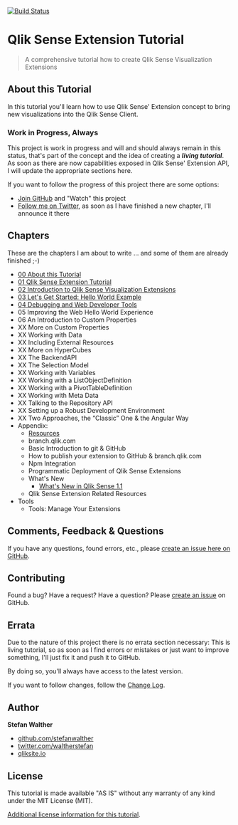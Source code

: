 [![Build Status](https://travis-ci.org/stefanwalther/qliksense-extension-tutorial.svg?branch=master)](https://travis-ci.org/stefanwalther/qliksense-extension-tutorial)
# Qlik Sense Extension Tutorial

> A comprehensive tutorial how to create Qlik Sense Visualization Extensions

## About this Tutorial

In this tutorial you'll learn how to use Qlik Sense' Extension concept to bring new visualizations into the Qlik Sense Client.

### Work in Progress, Always

This project is work in progress and will and should always remain in this status, that's part of the concept and the idea of creating a ***living tutorial***. As soon as there are now capabilities exposed in Qlik Sense' Extension API, I will update the appropriate sections here.

If you want to follow the progress of this project there are some options:

* [Join GitHub](https://github.com/join) and "Watch" this project
* [Follow me on Twitter](http://twitter.com/waltherstefan), as soon as I have finished a new chapter, I'll announce it there

## Chapters

These are the chapters I am about to write ... and some of them are already finished ;-)

* [00 About this Tutorial](tutorial/00-About.md)
* [01 Qlik Sense Extension Tutorial](tutorial/01-Qlik-Sense-Extension-Tutorial.md)
* [02 Introduction to Qlik Sense Visualization Extensions](tutorial/02-Introduction-to-Qlik-Sense-Visualization-Extensions.md)
* [03 Let's Get Started: Hello World Example](tutorial/03-Lets-Get-Started--Hello-World-Example.md)
* [04 Debugging and Web Developer Tools](tutorial/04-Debugging-and-Web-Developer-Tools.md)
* 05 Improving the Web Hello World Experience
* 06 An Introduction to Custom Properties
* XX More on Custom Properties
* XX Working with Data
* XX Including External Resources
* XX More on  HyperCubes
* XX The BackendAPI
* XX The Selection Model
* XX Working with Variables
* XX Working with a ListObjectDefinition
* XX Working with a PivotTableDefinition
* XX Working with Meta Data
* XX Talking to the Repository API
* XX Setting up a Robust Development Environment
* XX Two Approaches, the “Classic” One & the Angular Way
* Appendix:
	* [Resources](tutorial/1001-Appendix-Resources.md)
	* branch.qlik.com
	* Basic Introduction to git & GitHub
	* How to publish your extension to GitHub & branch.qlik.com
	* Npm Integration
	* Programmatic Deployment of Qlik Sense Extensions
	* What's New
		* [What's New in Qlik Sense 1.1](tutorial/2011-Appendix-Whats-New-in-Qlik-Sense-1.1.md)
	* Qlik Sense Extension Related Resources
* Tools
	* Tools: Manage Your Extensions


## Comments, Feedback & Questions

If you have any questions, found errors, etc., please [create an issue here on GitHub](https://github.com/stefanwalther/qliksense-extension-tutorial/issues).

## Contributing

Found a bug? Have a request? Have a question?
Please [create an issue](https://github.com/stefanwalther/qliksense-extension-tutorial/issues) on GitHub.

## Errata
Due to the nature of this project there is no errata section necessary: This is living tutorial, so as soon as I find errors or mistakes or just want to improve something, I'll just fix it and push it to GitHub.

By doing so, you'll always have access to the latest version.

If you want to follow changes, follow the [Change Log](CHANGELOG.md).


## Author

**Stefan Walther**

* [github.com/stefanwalther](http://github.com/stefanwalther)
* [twitter.com/waltherstefan](http://twitter.com/waltherstefan)
* [qliksite.io](http://qliksite.io)

## License

This tutorial is made available "AS IS" without any warranty of any kind under the MIT License (MIT).

[Additional license information for this tutorial](https://github.com/stefanwalther/qliksense-extension-tutorial/blob/master/LICENSE.md).
